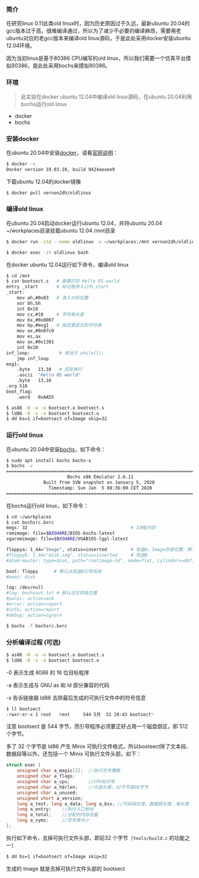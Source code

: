 ### 简介

在研究linux 0.11此类old linux时，因为历史原因过于久远，最新ubuntu 20.04的gcc版本过于高，很难编译通过，所以为了减少不必要的编译麻烦，需要用老ubuntu对应的老gcc版本来编译old linux源码，于是此处采用docker安装ubuntu 12.04环境。

因为当初linus是基于80386 CPU编写的old linux，所以我们需要一个仿真平台摸拟80386，是此处采用bochs来摸拟80386。

### 环境

> 此实验在docker ubuntu 12.04中编译old linux源码，在ubuntu 20.04利用bochs运行old linux

* docker
* bochs

### 安装docker

在ubuntu 20.04中安装[docker](https://www.docker.com)，请看[官网说明](https://docs.docker.com/engine/install/ubuntu/)：

```bash
$ docker -v
Docker version 19.03.10, build 9424aeaee9
```

下载ubuntu 12.04的docker镜像

```bash
$ docker pull vernon2dh/oldlinux
```

### 编译old linux

在ubuntu 20.04启动docker运行ubuntu 12.04，并将ubuntu 20.04 ~/workplaces目录挂载ubuntu 12.04 /mnt目录

```bash
$ docker run -itd --name oldlinux -v ~/workplaces:/mnt vernon2dh/oldlinux bash

$ docker exec -it oldlinux bash
```

在docker ubuntu 12.04运行如下命令，编译old linux

```bash
$ cd /mnt
$ cat bootsect.s   # 屏幕打印 Hello OS world
entry _start       # 标记程序入口为_start
_start:
    mov ah,#0x03   # 读入光标位置
    xor bh,bh
    int 0x10
    mov cx,#18     # 字符串长度
    mov bx,#0x0007
    mov bp,#msg1   # 指定要显示的字符串
    mov ax,#0x07c0
    mov es,ax
    mov ax,#0x1301
    int 0x10
inf_loop:           # 相当于 while(1);
    jmp inf_loop
msg1:
    .byte   13,10   # 回车换行
    .ascii  "Hello OS world"
    .byte   13,10
.org 510
boot_flag:
    .word   0xAA55

$ as86 -0 -a -o bootsect.o bootsect.s
$ ld86 -0 -s -o bootsect bootsect.o
$ dd bs=1 if=bootsect of=Image skip=32
```

### 运行old linux

在ubuntu 20.04中安装[bochs](http://bochs.sourceforge.net)，如下命令：

```bash
$ sudo apt install bochs bochs-x
$ bochs -v
========================================================================
                       Bochs x86 Emulator 2.6.11
              Built from SVN snapshot on January 5, 2020
                Timestamp: Sun Jan  5 08:36:00 CET 2020
========================================================================
```

在bochs运行old linux，如下命令：

```bash
$ cd ~/workplaces
$ cat bochsrc.bxrc
megs: 32                                       # 32MB内存
romimage: file=$BXSHARE/BIOS-bochs-latest 
vgaromimage: file=$BXSHARE/VGABIOS-lgpl-latest

floppya: 1_44="Image", status=inserted         # 软盘A，Image存放位置，默认插入状态
#floppyb: 1_44="disk.img", status=inserted     # 软盘B
#ata0-master: type=disk, path="rootimage-hd", mode=flat, cylinders=487, heads=16, spt=63  # 硬盘0，rootfs存放位置

boot: floppy      # 默认从软盘A引导系统
#boot: disk

log: /dev/null
#log: bochsout.txt # 默认日志存放位置
#panic: action=ask
#error: action=report
#info: action=report
#debug: action=ignore

$ bochs -f bochsrc.bxrc
```

### 分析编译过程 (可选)

```bash
$ as86 -0 -a -o bootsect.o bootsect.s
$ ld86 -0 -s -o bootsect bootsect.o
```

-0 表示生成 8086 的 16 位目标程序

-a 表示生成与 GNU as 和 ld 部分兼容的代码

-s 告诉链接器 ld86 去除最后生成的可执行文件中的符号信息

```bash
$ ll bootsect
-rwxr-xr-x 1 root   root     544 5月  31 20:43 bootsect*
```

注意 bootsect 是 544 字节，而引导程序必须要正好占用一个磁盘扇区，即 512 个字节。

多了 32  个字节是 ld86 产生 Minix 可执行文件格式，所以bootsect除了文本段、数据段等以外，还包括一个 Minix 可执行文件头部，如下：

```c
struct exec {
    unsigned char a_magic[2];  //执行文件魔数
    unsigned char a_flags;
    unsigned char a_cpu;       //CPU标识号
    unsigned char a_hdrlen;    //头部长度，32字节或48字节
    unsigned char a_unused;
    unsigned short a_version;
    long a_text; long a_data; long a_bss; //代码段长度、数据段长度、堆长度
    long a_entry;    //执行入口地址
    long a_total;    //分配的内存总量
    long a_syms;     //符号表大小
};
```

执行如下命令，去掉可执行文件头部，即前32 个字节（`tools/build.c` 的功能之一）

```bash
$ dd bs=1 if=bootsect of=Image skip=32
```

生成的 Image 就是去掉可执行文件头部的 bootsect

